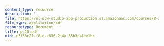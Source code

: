 ```yaml
---
content_type: resource
description: ''
file: https://ol-ocw-studio-app-production.s3.amazonaws.com/courses/8-322-quantum-theory-ii-spring-2003/e3f33c21f81cc8362f4a35b3e4fee1bc_ps10.pdf
file_type: application/pdf
resourcetype: Document
title: ps10.pdf
uid: e3f33c21-f81c-c836-2f4a-35b3e4fee1bc
---
```

